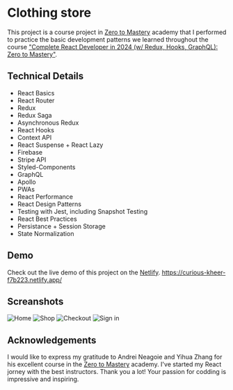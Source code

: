 

# Clothing store

This project is a course project in [Zero to Mastery](https://zerotomastery.io/) academy that I performed to practice the basic development patterns we learned throughout the course ["Complete React Developer in 2024 (w/ Redux, Hooks, GraphQL): Zero to Mastery"](https://zerotomastery.io/courses/learn-react/).


## Technical Details

- React Basics
- React Router
- Redux
- Redux Saga
- Asynchronous Redux
- React Hooks
- Context API
- React Suspense + React Lazy
- Firebase
- Stripe API
- Styled-Components
- GraphQL
- Apollo
- PWAs
- React Performance
- React Design Patterns
- Testing with Jest, including Snapshot Testing
- React Best Practices
- Persistance + Session Storage
- State Normalization


## Demo

Check out the live demo of this project on the [Netlify](https://curious-kheer-f7b223.netlify.app/). https://curious-kheer-f7b223.netlify.app/



## Screanshots

![Home](https://github.com/IlonaZaika/clothing-store/assets/79915514/d0665503-5907-40c2-95ac-7aaff93571f2)
![Shop](https://github.com/IlonaZaika/clothing-store/assets/79915514/13ebfc3a-9a46-4bfa-9afb-d3c749035bf4)
![Checkout](https://github.com/IlonaZaika/clothing-store/assets/79915514/478d2f36-770f-40f8-a069-bc60e81d52d2)
![Sign in](https://github.com/IlonaZaika/clothing-store/assets/79915514/409c04d7-f456-476d-9712-000b4a8e653f)


## Acknowledgements

I would like to express my gratitude to Andrei Neagoie and Yihua Zhang for his excellent course in the [Zero to Mastery](https://zerotomastery.io/) academy. I've started my React jorney with the best instructors. Thank you a lot! Your passion for codding is impressive and inspiring. 



